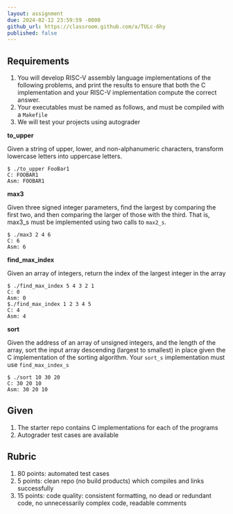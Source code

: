 ```yaml
---
layout: assignment
due: 2024-02-12 23:59:59 -0800
github_url: https://classroom.github.com/a/TULc-6hy
published: false
---
```


## Requirements

1. You will develop RISC-V assembly language implementations of the following problems, and print the results to ensure that both the C implementation and your RISC-V implementation compute the correct answer.
1. Your executables must be named as follows, and must be compiled with a `Makefile`
1. We will test your projects using autograder

**to_upper**

Given a string of upper, lower, and non-alphanumeric characters, transform lowercase letters into uppercase letters.

    $ ./to_upper FooBar1
    C: FOOBAR1
    Asm: FOOBAR1

**max3**

Given three signed integer parameters, find the largest by comparing the first two, and then comparing the larger of those with the third. That is, max3_s must be implemented using two calls to `max2_s`.

    $ ./max3 2 4 6
    C: 6
    Asm: 6

**find_max_index**

Given an array of integers, return the index of the largest integer in the array

    $ ./find_max_index 5 4 3 2 1
    C: 0
    Asm: 0
    $./find_max_index 1 2 3 4 5
    C: 4
    Asm: 4

**sort**

Given the address of an array of unsigned integers, and the length of the array, sort the input array descending (largest to smallest) in place given the C implementation of the sorting algorithm. Your `sort_s` implementation must use `find_max_index_s`

    $ ./sort 10 30 20
    C: 30 20 10
    Asm: 30 20 10

## Given

1. The starter repo contains C implementations for each of the programs
1. Autograder test cases are available

## Rubric

1. 80 points: automated test cases
1. 5 points: clean repo (no build products) which compiles and links successfully
1. 15 points: code quality: consistent formatting, no dead or redundant code, no unnecessarily complex code, readable comments
